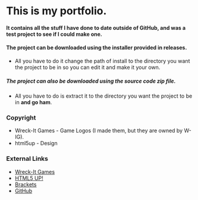 # This is my portfolio.

#### It contains all the stuff I have done to date outside of GitHub, and was a test project to see if I could make one.

#### The project can be downloaded using the installer provided in releases.
- All you have to do it change the path of install to the directory you want the project to be in so you can edit it and make it your own.

##### The project can also be downloaded using the source code zip file.
- All you have to do is extract it to the directory you want the project to be in **and go ham**.

### Copyright
- Wreck-It Games - Game Logos (I made them, but they are owned by W-IG).
- html5up - Design

### External Links
- [Wreck-It Games](wreck-it-games.weebly.com)
- [HTML5 UP!](https://html5up.net/)
- [Brackets](http://brackets.io/)
- [GitHub](https://github.com/)
